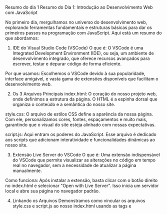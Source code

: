 Resumo do dia 1
Resumo do Dia 1: Introdução ao Desenvolvimento Web com JavaScript

No primeiro dia, mergulhamos no universo do desenvolvimento web, explorando ferramentas fundamentais e estruturas básicas para dar os primeiros passos na programação com JavaScript. Aqui está um resumo do que abordamos:

1. IDE do Visual Studio Code (VSCode)
O que é: O VSCode é uma Integrated Development Environment (IDE), ou seja, um ambiente de desenvolvimento integrado, que oferece recursos avançados para escrever, testar e depurar código de forma eficiente.

Por que usamos: Escolhemos o VSCode devido à sua popularidade, interface amigável, e vasta gama de extensões disponíveis que facilitam o desenvolvimento web.

2. Os 3 Arquivos Principais
index.html: O coração do nosso projeto web, onde definimos a estrutura da página. O HTML é a espinha dorsal que organiza o conteúdo e a semântica do nosso site.

style.css: O arquivo de estilos CSS define a aparência da nossa página. Com ele, personalizamos cores, fontes, espaçamentos e muito mais, garantindo que o visual do site esteja alinhado com nossas expectativas.

script.js: Aqui entram os poderes do JavaScript. Esse arquivo é dedicado aos scripts que adicionam interatividade e funcionalidades dinâmicas ao nosso site.

3. Extensão Live Server do VSCode
O que é: Uma extensão indispensável do VSCode que permite visualizar as alterações no código em tempo real no navegador, sem a necessidade de atualizar a página manualmente.

Como funciona: Após instalar a extensão, basta clicar com o botão direito no index.html e selecionar "Open with Live Server". Isso inicia um servidor local e abre sua página no navegador padrão.

4. Linkando os Arquivos
Demonstramos como vincular os arquivos style.css e script.js ao nosso index.html usando as tags <link> e <script> respectivamente. Essa etapa é crucial para que o HTML reconheça e aplique os estilos e scripts que criamos.

5. Executando o Primeiro Script
Hello World: Finalizamos o dia com a tradição de programação - exibindo "Hello World" no navegador. Para isso, utilizamos o document.write() no arquivo script.js ou um console.log(), dependendo da preferência de visualização.

Este primeiro dia foi dedicado a estabelecer uma base sólida, familiarizando-nos com as ferramentas e estruturas que serão a base de todos os nossos projetos futuros em JavaScript. Fique à vontade para experimentar com o código, e lembre-se, a prática leva à perfeição! Estou aqui para ajudar em cada passo do caminho.
